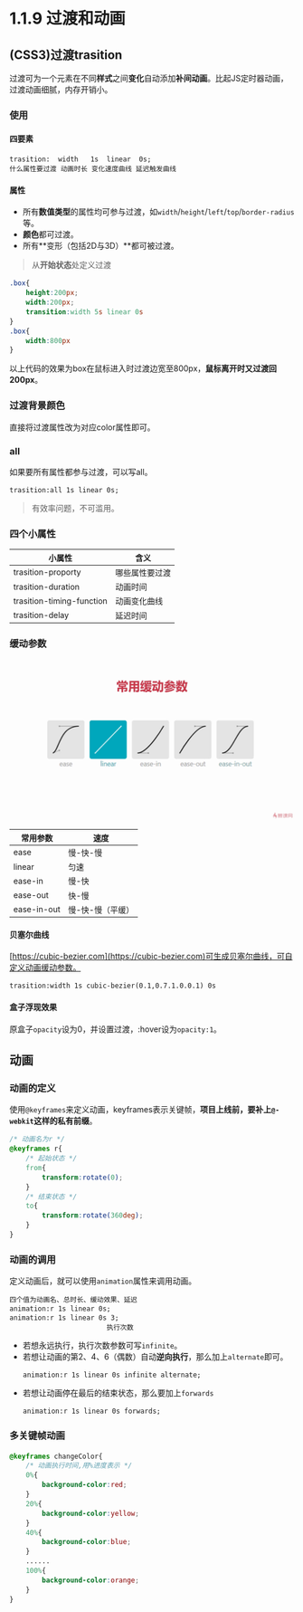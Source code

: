 # 1.1.9 过渡和动画

## (CSS3)过渡trasition

过渡可为一个元素在不同**样式**之间**变化**自动添加**补间动画**。比起JS定时器动画，过渡动画细腻，内存开销小。

### 使用

#### 四要素

```
trasition:  width   1s  linear  0s;
什么属性要过渡 动画时长 变化速度曲线 延迟触发曲线
```

#### 属性

- 所有**数值类型**的属性均可参与过渡，如`width`/`height`/`left`/`top`/`border-radius`等。
- **颜色**都可过渡。
- 所有**变形（包括2D与3D）**都可被过渡。

>从**开始状态**处定义过渡

```css
.box{
    height:200px;
    width:200px;
    transition:width 5s linear 0s
}
.box{
    width:800px
}
```

以上代码的效果为box在鼠标进入时过渡边宽至800px，**鼠标离开时又过渡回200px**。

### 过渡背景颜色

直接将过渡属性改为对应color属性即可。

### all

如果要所有属性都参与过渡，可以写all。

```
trasition:all 1s linear 0s;
```

>有效率问题，不可滥用。

### 四个小属性

小属性|含义
-|-
trasition-proporty|哪些属性要过渡
trasition-duration|动画时间
trasition-timing-function|动画变化曲线
trasition-delay|延迟时间

### 缓动参数

![动画变化曲线(trasition-timing-function)的可选值](img/trasition-timing-function-value.png)

常用参数|速度
-|-
ease|慢-快-慢
linear|匀速
ease-in|慢-快
ease-out|快-慢
ease-in-out|慢-快-慢（平缓）

#### 贝塞尔曲线

[https://cubic-bezier.com](https://cubic-bezier.com)可生成贝塞尔曲线，可自定义动画缓动参数。

```
trasition:width 1s cubic-bezier(0.1,0.7.1.0.0.1) 0s
```
#### 盒子浮现效果

原盒子`opacity`设为0，并设置过渡，:hover设为`opacity:1`。

## 动画

### 动画的定义

使用`@keyframes`来定义动画，keyframes表示关键帧，**项目上线前，要补上`@-webkit`这样的私有前缀**。

```css
/* 动画名为r */
@keyframes r{
    /* 起始状态 */
    from{ 
        transform:rotate(0);
    }
    /* 结束状态 */
    to{
        transform:rotate(360deg);
    }
}
```

### 动画的调用

定义动画后，就可以使用`animation`属性来调用动画。

```
四个值为动画名、总时长、缓动效果、延迟
animation:r 1s linear 0s;
animation:r 1s linear 0s 3;
                        执行次数
```
- 若想永远执行，执行次数参数可写`infinite`。
- 若想让动画的第2、4、6（偶数）自动**逆向执行**，那么加上`alternate`即可。
    ```
    animation:r 1s linear 0s infinite alternate;
    ```
- 若想让动画停在最后的结束状态，那么要加上`forwards`
    ```
    animation:r 1s linear 0s forwards;
    ```

### 多关键帧动画

```css
@keyframes changeColor{
    /* 动画执行时间,用%进度表示 */
    0%{
        background-color:red;
    }
    20%{
        background-color:yellow;
    }
    40%{
        background-color:blue;
    }
    ......
    100%{
        background-color:orange;
    }
}
```